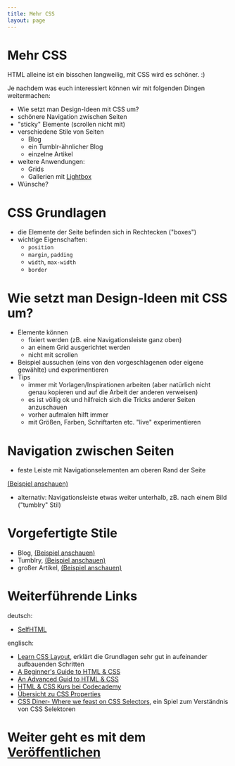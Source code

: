 ```yaml
---
title: Mehr CSS
layout: page
---
```


# Mehr CSS

HTML alleine ist ein bisschen langweilig, mit CSS wird es schöner. :)

Je nachdem was euch interessiert können wir mit folgenden Dingen weitermachen:

* Wie setzt man Design-Ideen mit CSS um?
* schönere Navigation zwischen Seiten
* "sticky" Elemente (scrollen nicht mit)
* verschiedene Stile von Seiten
    - Blog
    - ein Tumblr-ähnlicher Blog
    - einzelne Artikel
* weitere Anwendungen:
    - Grids
    - Gallerien mit [Lightbox](http://www.lokeshdhakar.com/projects/lightbox2/)
* Wünsche?

# CSS Grundlagen

* die Elemente der Seite befinden sich in Rechtecken ("boxes")
* wichtige Eigenschaften:
    - `position`
    - `margin`, `padding`
    - `width`, `max-width`
    - `border`

# Wie setzt man Design-Ideen mit CSS um?

* Elemente können
    - fixiert werden (zB. eine Navigationsleiste ganz oben)
    - an einem Grid ausgerichtet werden
    - nicht mit scrollen
* Beispiel aussuchen (eins von den vorgeschlagenen oder eigene gewählte)
    und experimentieren
* Tips
    - immer mit Vorlagen/Inspirationen arbeiten (aber natürlich nicht genau
        kopieren und auf die Arbeit der anderen verweisen)
    - es ist völlig ok und hilfreich sich die Tricks anderer Seiten
        anzuschauen
    - vorher aufmalen hilft immer
    - mit Größen, Farben, Schriftarten etc. "live" experimentieren

# Navigation zwischen Seiten

* feste Leiste mit Navigationselementen am oberen Rand der Seite

[(Beispiel anschauen)](examples/header.html)

* alternativ: Navigationsleiste etwas weiter unterhalb, zB. nach
    einem Bild ("tumblry" Stil)

# Vorgefertigte Stile

* Blog, [(Beispiel anschauen)](examples/pretty-blog.html)
* Tumblry, [(Beispiel anschauen)](examples/tumblry.html)
* großer Artikel, [(Beispiel anschauen)](examples/article.html)

# Weiterführende Links

deutsch:

* [SelfHTML](http://wiki.selfhtml.org/wiki/Startseite)

englisch:

* [Learn CSS Layout](http://learnlayout.com/), erklärt die Grundlagen sehr
    gut in aufeinander aufbauenden Schritten
* [A Beginner's Guide to HTML & CSS](http://learn.shayhowe.com/html-css/)
* [An Advanced Guid to HTML & CSS](http://learn.shayhowe.com/advanced-html-css/)
* [HTML & CSS Kurs bei Codecademy](http://www.codecademy.com/tracks/web)
* [Übersicht zu CSS Properties][mdn-css-reference]
* [CSS Diner- Where we feast on CSS Selectors](http://flukeout.github.io),
    ein Spiel zum Verständnis von CSS Selektoren

[mdn-css-reference]: https://developer.mozilla.org/en-US/docs/Web/CSS/Reference

# Weiter geht es mit dem [Veröffentlichen](publishing.html)
